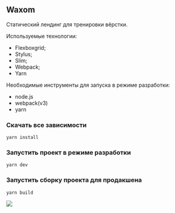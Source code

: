 ## Waxom

Статический лендинг для тренировки вёрстки.

Используемые технологии: 
+ Flexboxgrid;
+ Stylus;
+ Slim;
+ Webpack;
+ Yarn

Необходимые инструменты для запуска в режиме разработки:
+ node.js
+ webpack(v3)
+ yarn

### Скачать все зависимости
`yarn install`

### Запустить проект в режиме разработки
`yarn dev`

### Запустить сборку проекта для продакшена
`yarn build`

![](https://github.com/neretin-trike/waxom_site/blob/master/screenshot.png)
